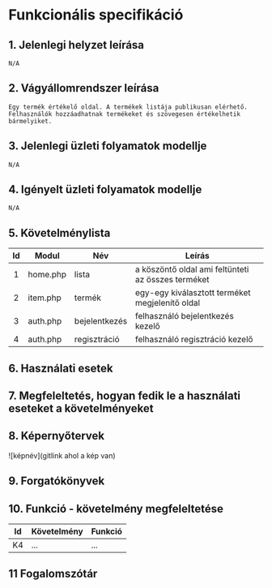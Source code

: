 # Funkcionális specifikáció
## 1. Jelenlegi helyzet leírása
	N/A

## 2. Vágyállomrendszer leírása
	Egy termék értékelő oldal. A termékek listája publikusan elérhető. Felhasználók hozzáadhatnak termékeket és szövegesen értékelhetik bármelyiket.

## 3. Jelenlegi üzleti folyamatok modellje
	N/A

## 4. Igényelt üzleti folyamatok modellje
	N/A

## 5. Követelménylista

| Id | Modul | Név | Leírás |
| :---: | --- | --- | --- |
| 1 | home.php | lista | a köszöntő oldal ami feltünteti az összes terméket |
| 2 | item.php | termék | egy-egy kiválasztott terméket megjelenítő oldal |
| 3 | auth.php | bejelentkezés | felhasználó bejelentkezés kezelő |
| 4 | auth.php | regisztráció | felhasználó regisztráció kezelő |

## 6. Használati esetek

## 7. Megfeleltetés, hogyan fedik le a használati eseteket a követelményeket

## 8. Képernyőtervek

![képnév](gitlink ahol a kép van)

## 9. Forgatókönyvek

## 10. Funkció - követelmény megfeleltetése

| Id | Követelmény | Funkció |
| :---: | --- | --- |
| K4 | ... | ... |

## 11 Fogalomszótár

